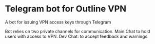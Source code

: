 # Telegram bot for Outline VPN

A bot for issuing VPN access keys through Telegram

Bot relies on two private channels for communication.
Main Chat to hold users with access to VPN.
Dev Chat: to accept feedback and warnings.
